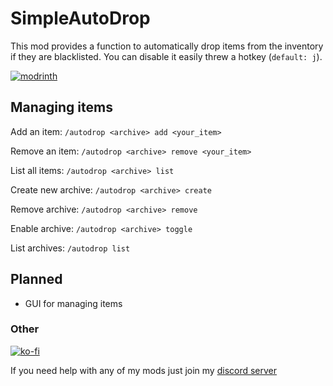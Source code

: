 # SimpleAutoDrop
This mod provides a function to automatically drop items from the
inventory if they are blacklisted. You can disable it easily threw a hotkey (`default: j`).

[![modrinth](https://github.com/modrinth/art/blob/main/Branding/Badge/badge-dark.svg)](https://modrinth.com/mod/autodrop)

## Managing items
Add an item:
`
/autodrop <archive> add <your_item>
`

Remove an item:
`
/autodrop <archive> remove <your_item>
`

List all items:
`
/autodrop <archive> list
`

Create new archive: 
`
/autodrop <archive> create
`

Remove archive:
`
/autodrop <archive> remove
`

Enable archive: 
`
/autodrop <archive> toggle
`

List archives:
`
/autodrop list
`

## Planned

- GUI for managing items

### Other
[![ko-fi](https://ko-fi.com/img/githubbutton_sm.svg)](https://ko-fi.com/I3I8F1WX4)

If you need help with any of my mods just join my [discord server](https://nyon.dev/discord)
